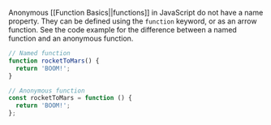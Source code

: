   Anonymous [[Function Basics||functions]] in JavaScript do not have a name property. They can be defined using the `function` keyword, or as an arrow function. See the code example for the difference between a named function and an anonymous function.

```javascript
// Named function
function rocketToMars() {
  return 'BOOM!';
}

// Anonymous function
const rocketToMars = function () {
  return 'BOOM!';
};
```
